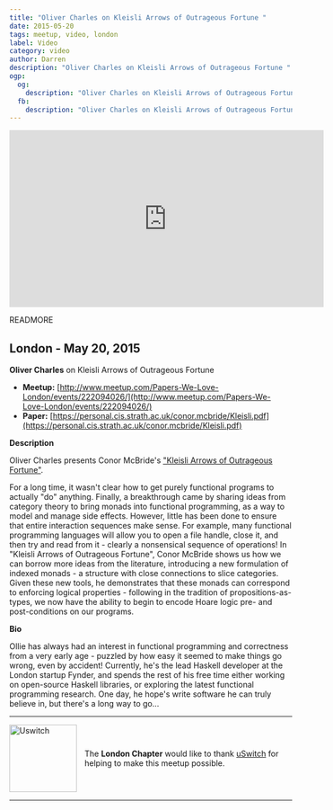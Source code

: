 ```yaml
---
title: "Oliver Charles on Kleisli Arrows of Outrageous Fortune "
date: 2015-05-20
tags: meetup, video, london
label: Video
category: video
author: Darren
description: "Oliver Charles on Kleisli Arrows of Outrageous Fortune "
ogp:
  og:
    description: "Oliver Charles on Kleisli Arrows of Outrageous Fortune "
  fb:
    description: "Oliver Charles on Kleisli Arrows of Outrageous Fortune "
---
```


<iframe class="video" width="560" height="315" src="https://www.youtube.com/embed/K2EBCCGPMhw" frameborder="0" allowfullscreen></iframe>

READMORE

## London - May 20, 2015

**Oliver Charles** on Kleisli Arrows of Outrageous Fortune

* **Meetup:** [http://www.meetup.com/Papers-We-Love-London/events/222094026/](http://www.meetup.com/Papers-We-Love-London/events/222094026/)
* **Paper:** [https://personal.cis.strath.ac.uk/conor.mcbride/Kleisli.pdf](https://personal.cis.strath.ac.uk/conor.mcbride/Kleisli.pdf)

**Description**

Oliver Charles presents Conor McBride's ["Kleisli Arrows of Outrageous Fortune"](https://personal.cis.strath.ac.uk/conor.mcbride/Kleisli.pdf).

For a long time, it wasn't clear how to get purely functional programs to actually "do" anything. Finally, a breakthrough came by sharing ideas from category theory to bring monads into functional programming, as a way to model and manage side effects. However, little has been done to ensure that entire interaction sequences make sense. For example, many functional programming languages will allow you to open a file handle, close it, and then try and read from it - clearly a nonsensical sequence of operations! In "Kleisli Arrows of Outrageous Fortune", Conor McBride shows us how we can borrow more ideas from the literature, introducing a new formulation of indexed monads - a structure with close connections to slice categories. Given these new tools, he demonstrates that these monads can correspond to enforcing logical properties - following in the tradition of propositions-as-types, we now have the ability to begin to encode Hoare logic pre- and post-conditions on our programs.

**Bio**

Ollie has always had an interest in functional programming and correctness from a very early age - puzzled by how easy it seemed to make things go wrong, even by accident! Currently, he's the lead Haskell developer at the London startup Fynder, and spends the rest of his free time either working on open-source Haskell libraries, or exploring the latest functional programming research. One day, he hope's write software he can truly believe in, but there's a long way to go...

---

<p style="display: flex; flex-direction: row; justify-content: center; align-items: center;">
<a href="https://www.uswitch.com/"><img src="https://assets1.uswitch.com/includes/new/images/uswitch_logo_196-a9dd6a9c.png" alt="Uswitch" title="Uswitch" style="height: 120px; margin: 0 1em 0 0;"></a> <span style="flex: 1;">The <strong>London Chapter</strong> would like to thank <a href="http://www.uswitch.com">uSwitch</a> for helping to make this meetup possible.</span>
</p>

---
